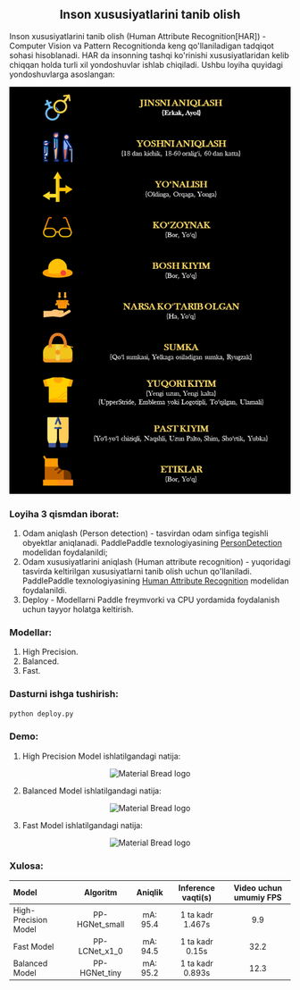 <h2 align="center">Inson xususiyatlarini tanib olish</h2>
Inson xususiyatlarini tanib olish (Human Attribute Recognition[HAR]) - Computer Vision va Pattern Recognitionda keng qo'llaniladigan tadqiqot sohasi hisoblanadi. HAR da insonning tashqi ko'rinishi xususiyatlaridan kelib chiqqan holda turli xil yondoshuvlar ishlab chiqiladi. Ushbu loyiha quyidagi yondoshuvlarga asoslangan:

<p align="center">
    <img width="600" src="https://github.com/MisterFoziljon/Paddle-Human-Attribute-Recognition/blob/main/src/main.png" alt="Material Bread logo">
</p>

### Loyiha 3 qismdan iborat:
1. Odam aniqlash (Person detection) - tasvirdan odam sinfiga tegishli obyektlar aniqlanadi. PaddlePaddle texnologiyasining [PersonDetection](https://drive.google.com/drive/folders/1zXrG1WNqC6ugG-xQMSCtsJnI0Bw0dRzu) modelidan foydalanildi;
2. Odam xususiyatlarini aniqlash (Human attribute recognition) - yuqoridagi tasvirda keltirilgan xususiyatlarni tanib olish uchun qo'llaniladi. PaddlePaddle texnologiyasining [Human Attribute Recognition](https://drive.google.com/drive/folders/1CLh4D-ep2RI8ux4jlTATB0bWWEScLTO5) modelidan foydalanildi.
3. Deploy - Modellarni Paddle freymvorki va CPU yordamida foydalanish uchun tayyor holatga keltirish.

### Modellar:
1. High Precision.
2. Balanced.
3. Fast.

### Dasturni ishga tushirish:
```cmd
python deploy.py
```

### Demo:
1. High Precision Model ishlatilgandagi natija:
<p align="center">
    <img width="600" src="https://github.com/MisterFoziljon/Paddle-Human-Attribute-Recognition/blob/main/src/high_precision.jpg" alt="Material Bread logo">
</p>

2. Balanced Model ishlatilgandagi natija:
<p align="center">
    <img width="600" src="https://github.com/MisterFoziljon/Paddle-Human-Attribute-Recognition/blob/main/src/balanced.jpg" alt="Material Bread logo">
</p>

3. Fast Model ishlatilgandagi natija:
<p align="center">
    <img width="600" src="https://github.com/MisterFoziljon/Paddle-Human-Attribute-Recognition/blob/main/src/fast.jpg" alt="Material Bread logo">
</p>

### Xulosa:

| Model                 | Algoritm | Aniqlik | Inference vaqti(s) | Video uchun umumiy FPS                                                                              |
|:---------------------|:---------:|:------:|:------:| :---------------------------------------------------------------------------------: |
| High-Precision Model    |  PP-HGNet_small  |  mA: 95.4  | 1 ta kadr 1.467s | 9.9 |
| Fast Model    |  PP-LCNet_x1_0  |  mA: 94.5  | 1 ta kadr 0.15s | 32.2 |
| Balanced Model    |  PP-HGNet_tiny  |  mA: 95.2  | 1 ta kadr 0.893s | 12.3 |
